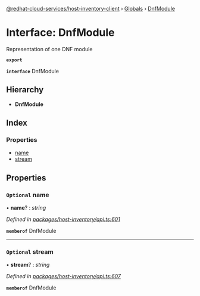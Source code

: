 [@redhat-cloud-services/host-inventory-client](../README.md) › [Globals](../globals.md) › [DnfModule](dnfmodule.md)

# Interface: DnfModule

Representation of one DNF module

**`export`** 

**`interface`** DnfModule

## Hierarchy

* **DnfModule**

## Index

### Properties

* [name](dnfmodule.md#optional-name)
* [stream](dnfmodule.md#optional-stream)

## Properties

### `Optional` name

• **name**? : *string*

*Defined in [packages/host-inventory/api.ts:601](https://github.com/RedHatInsights/javascript-clients/blob/master/packages/host-inventory/api.ts#L601)*

**`memberof`** DnfModule

___

### `Optional` stream

• **stream**? : *string*

*Defined in [packages/host-inventory/api.ts:607](https://github.com/RedHatInsights/javascript-clients/blob/master/packages/host-inventory/api.ts#L607)*

**`memberof`** DnfModule

